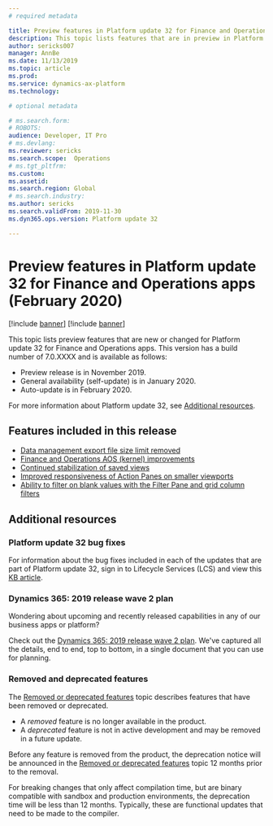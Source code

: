 ```yaml
---
# required metadata

title: Preview features in Platform update 32 for Finance and Operations apps (February 2020)
description: This topic lists features that are in preview in Platform update 32 for Finance and Operations apps. 
author: sericks007
manager: AnnBe
ms.date: 11/13/2019
ms.topic: article
ms.prod: 
ms.service: dynamics-ax-platform
ms.technology: 

# optional metadata

# ms.search.form: 
# ROBOTS: 
audience: Developer, IT Pro
# ms.devlang: 
ms.reviewer: sericks
ms.search.scope:  Operations
# ms.tgt_pltfrm: 
ms.custom: 
ms.assetid:
ms.search.region: Global
# ms.search.industry: 
ms.author: sericks
ms.search.validFrom: 2019-11-30
ms.dyn365.ops.version: Platform update 32

---
```

# Preview features in Platform update 32 for Finance and Operations apps (February 2020)

[!include [banner](../includes/banner.md)]
[!include [banner](../includes/preview-banner.md)]

This topic lists preview features that are new or changed for Platform update 32 for Finance and Operations apps. This version has a build number of 7.0.XXXX and is available as follows:

- Preview release is in November 2019.
- General availability (self-update) is in January 2020.
- Auto-update is in February 2020.

For more information about Platform update 32, see [Additional resources](whats-new-platform-update-32.md#additional-resources).

## Features included in this release

- [Data management export file size limit removed](https://docs.microsoft.com/en-us/dynamics365-release-plan/2019wave2/finance-operations-crossapp-capabilities/FILE-NAME-NEEDED)
- [Finance and Operations AOS (kernel) improvements](https://docs.microsoft.com/en-us/dynamics365-release-plan/2019wave2/finance-operations-crossapp-capabilities/FILE-NAME-NEEDED)
- [Continued stabilization of saved views](https://docs.microsoft.com/en-us/dynamics365-release-plan/2019wave2/finance-operations-crossapp-capabilities/user-productivity-saved-views)
- [Improved responsiveness of Action Panes on smaller viewports](https://docs.microsoft.com/en-us/dynamics365-release-plan/2019wave2/finance-operations-crossapp-capabilities/improved-experience-mobile-devices-phase-1)
- [Ability to filter on blank values with the Filter Pane and grid column filters](https://docs.microsoft.com/en-us/dynamics365-release-plan/2019wave2/finance-operations-crossapp-capabilities/user-productivity-filtering-enhancements)



## Additional resources

### Platform update 32 bug fixes
For information about the bug fixes included in each of the updates that are part of Platform update 32, sign in to Lifecycle Services (LCS) and view this [KB article](https://fix.lcs.dynamics.com/Issue/).

### Dynamics 365: 2019 release wave 2 plan
Wondering about upcoming and recently released capabilities in any of our business apps or platform?

Check out the [Dynamics 365: 2019 release wave 2 plan](https://docs.microsoft.com/dynamics365-release-plan/2019wave2/). We've captured all the details, end to end, top to bottom, in a single document that you can use for planning.

### Removed and deprecated features
The [Removed or deprecated features](../../dev-itpro/migration-upgrade/deprecated-features.md) topic describes features that have been removed or deprecated.

- A *removed* feature is no longer available in the product.
- A *deprecated* feature is not in active development and may be removed in a future update.

Before any feature is removed from the product, the deprecation notice will be announced in the [Removed or deprecated features](../../dev-itpro/migration-upgrade/deprecated-features.md) topic 12 months prior to the removal.

For breaking changes that only affect compilation time, but are binary compatible with sandbox and production environments, the deprecation time will be less than 12 months. Typically, these are functional updates that need to be made to the compiler.
